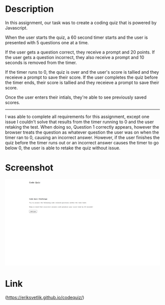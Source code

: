 # Description

In this assignment, our task was to create a coding quiz that is powered by Javascript.

When the user starts the quiz, a 60 second timer starts and the user is presented with 5 questions one at a time.

If the user gets a question correct, they receive a prompt and 20 points. If the user gets a question incorrect, they also receive a prompt and 10 seconds is removed from the timer.

If the timer runs to 0, the quiz is over and the user's score is tallied and they receieve a prompt to save their score. If the user completes the quiz before the timer ends, their score is tallied and they receieve a prompt to save their score.

Once the user enters their intials, they're able to see previously saved scores.

---

I was able to complete all requirements for this assignment, except one issue I couldn't solve that results from the timer running to 0 and the user retaking the test. When doing so, Question 1 correctly appears, however the browser treats the question as whatever question the user was on when the timer ran to 0, causing an incorrect answer. However, if the user finishes the quiz before the timer runs out or an incorrect answer causes the timer to go below 0, the user is able to retake the quiz without issue.

# Screenshot

![Screenshot of webpage](./images/homework-readme.png)

# Link

(https://eriksvetlik.github.io/codequiz/)
